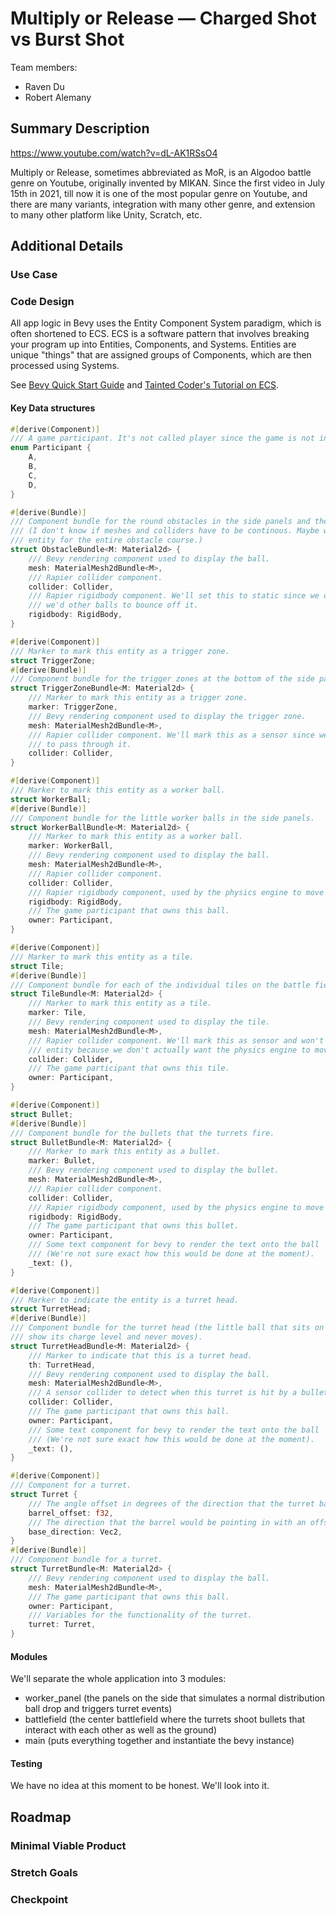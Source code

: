 # Multiply or Release — Charged Shot vs Burst Shot

Team members:

- Raven Du
- Robert Alemany

## Summary Description

https://www.youtube.com/watch?v=dL-AK1RSsO4

Multiply or Release, sometimes abbreviated as MoR, is an Algodoo battle genre on Youtube, originally invented by MIKAN. Since the first video in July 15th in 2021, till now it is one of the most popular genre on Youtube, and there are many variants, integration with many other genre, and extension to many other platform like Unity, Scratch, etc.

## Additional Details

### Use Case

### Code Design

All app logic in Bevy uses the Entity Component System paradigm, which is often shortened to ECS. 
ECS is a software pattern that involves breaking your program up into Entities, Components, and 
Systems. Entities are unique "things" that are assigned groups of Components, which are then 
processed using Systems.

See [Bevy Quick Start Guide](https://bevyengine.org/learn/quick-start/getting-started/ecs/) and 
[Tainted Coder's Tutorial on ECS](https://taintedcoders.com/bevy/ecs/).

#### Key Data structures

```rust
#[derive(Component)]
/// A game participant. It's not called player since the game is not interactive.
enum Participant {
    A,
    B,
    C,
    D,
}

#[derive(Bundle)]
/// Component bundle for the round obstacles in the side panels and the walls.
/// (I don't know if meshes and colliders have to be continous. Maybe we can just make a single
/// entity for the entire obstacle course.)
struct ObstacleBundle<M: Material2d> {
    /// Bevy rendering component used to display the ball.
    mesh: MaterialMesh2dBundle<M>,
    /// Rapier collider component.
    collider: Collider,
    /// Rapier rigidbody component. We'll set this to static since we don't want these to move, but
    /// we'd other balls to bounce off it.
    rigidbody: RigidBody,
}

#[derive(Component)]
/// Marker to mark this entity as a trigger zone.
struct TriggerZone;
#[derive(Bundle)]
/// Component bundle for the trigger zones at the bottom of the side panels.
struct TriggerZoneBundle<M: Material2d> {
    /// Marker to mark this entity as a trigger zone.
    marker: TriggerZone,
    /// Bevy rendering component used to display the trigger zone.
    mesh: MaterialMesh2dBundle<M>,
    /// Rapier collider component. We'll mark this as a sensor since we want the balls to be able
    /// to pass through it.
    collider: Collider,
}

#[derive(Component)]
/// Marker to mark this entity as a worker ball.
struct WorkerBall;
#[derive(Bundle)]
/// Component bundle for the little worker balls in the side panels.
struct WorkerBallBundle<M: Material2d> {
    /// Marker to mark this entity as a worker ball.
    marker: WorkerBall,
    /// Bevy rendering component used to display the ball.
    mesh: MaterialMesh2dBundle<M>,
    /// Rapier collider component.
    collider: Collider,
    /// Rapier rigidbody component, used by the physics engine to move the entity.
    rigidbody: RigidBody,
    /// The game participant that owns this ball.
    owner: Participant,
}

#[derive(Component)]
/// Marker to mark this entity as a tile.
struct Tile;
#[derive(Bundle)]
/// Component bundle for each of the individual tiles on the battle field.
struct TileBundle<M: Material2d> {
    /// Marker to mark this entity as a tile.
    marker: Tile,
    /// Bevy rendering component used to display the tile.
    mesh: MaterialMesh2dBundle<M>,
    /// Rapier collider component. We'll mark this as sensor and won't add a rigidbody to this
    /// entity because we don't actually want the physics engine to move itl.
    collider: Collider,
    /// The game participant that owns this tile.
    owner: Participant,
}

#[derive(Component)]
struct Bullet;
#[derive(Bundle)]
/// Component bundle for the bullets that the turrets fire.
struct BulletBundle<M: Material2d> {
    /// Marker to mark this entity as a bullet.
    marker: Bullet,
    /// Bevy rendering component used to display the bullet.
    mesh: MaterialMesh2dBundle<M>,
    /// Rapier collider component.
    collider: Collider,
    /// Rapier rigidbody component, used by the physics engine to move the entity.
    rigidbody: RigidBody,
    /// The game participant that owns this bullet.
    owner: Participant,
    /// Some text component for bevy to render the text onto the ball
    /// (We're not sure exact how this would be done at the moment).
    _text: (),
}

#[derive(Component)]
/// Marker to indicate the entity is a turret head.
struct TurretHead;
#[derive(Bundle)]
/// Component bundle for the turret head (the little ball that sits on the top of the turret to
/// show its charge level and never moves).
struct TurretHeadBundle<M: Material2d> {
    /// Marker to indicate that this is a turret head.
    th: TurretHead,
    /// Bevy rendering component used to display the ball.
    mesh: MaterialMesh2dBundle<M>,
    /// A sensor collider to detect when this turret is hit by a bullet.
    collider: Collider,
    /// The game participant that owns this ball.
    owner: Participant,
    /// Some text component for bevy to render the text onto the ball
    /// (We're not sure exact how this would be done at the moment).
    _text: (),
}

#[derive(Component)]
/// Component for a turret.
struct Turret {
    /// The angle offset in degrees of the direction that the turret barrel is pointing.
    barrel_offset: f32,
    /// The direction that the barrel would be pointing in with an offset_angle of 0.
    base_direction: Vec2,
}
#[derive(Bundle)]
/// Component bundle for a turret.
struct TurretBundle<M: Material2d> {
    /// Bevy rendering component used to display the ball.
    mesh: MaterialMesh2dBundle<M>,
    /// The game participant that owns this ball.
    owner: Participant,
    /// Variables for the functionality of the turret.
    turret: Turret,
}
```

#### Modules

We'll separate the whole application into 3 modules:
- worker_panel (the panels on the side that simulates a normal distribution ball drop and triggers 
turret events)
- battlefield (the center battlefield where the turrets shoot bullets that interact with each 
other as well as the ground)
- main (puts everything together and instantiate the bevy instance)

#### Testing

We have no idea at this moment to be honest. We'll look into it.

## Roadmap

### Minimal Viable Product

### Stretch Goals

### Checkpoint

